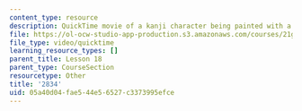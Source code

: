 ```yaml
---
content_type: resource
description: QuickTime movie of a kanji character being painted with a brush.
file: https://ol-ocw-studio-app-production.s3.amazonaws.com/courses/21g-504-japanese-iv-spring-2009/05a40d04fae544e56527c3373995efce_2834.mov
file_type: video/quicktime
learning_resource_types: []
parent_title: Lesson 18
parent_type: CourseSection
resourcetype: Other
title: '2834'
uid: 05a40d04-fae5-44e5-6527-c3373995efce
---
```

